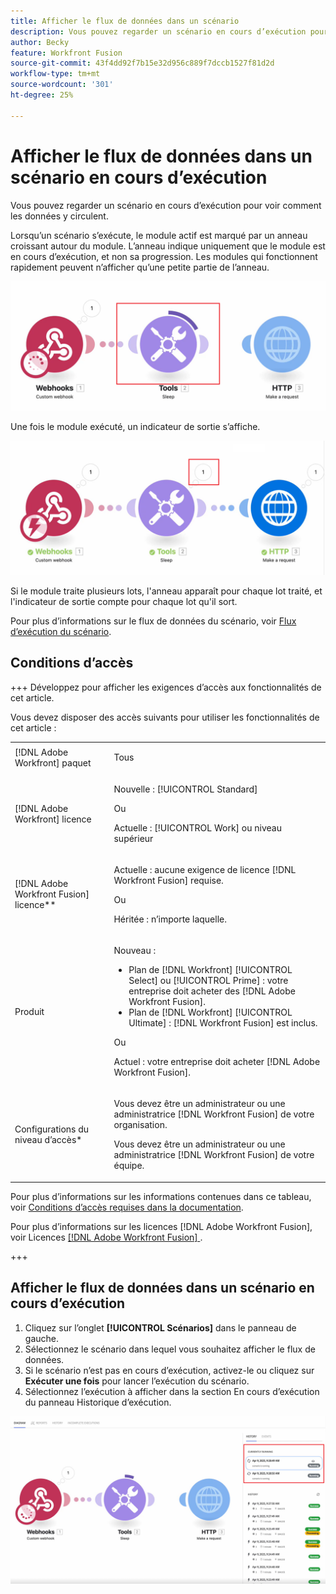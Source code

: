 ```yaml
---
title: Afficher le flux de données dans un scénario
description: Vous pouvez regarder un scénario en cours d’exécution pour voir comment les données y circulent.
author: Becky
feature: Workfront Fusion
source-git-commit: 43f4dd92f7b15e32d956c889f7dccb1527f81d2d
workflow-type: tm+mt
source-wordcount: '301'
ht-degree: 25%

---
```


# Afficher le flux de données dans un scénario en cours d’exécution

Vous pouvez regarder un scénario en cours d’exécution pour voir comment les données y circulent.

Lorsqu’un scénario s’exécute, le module actif est marqué par un anneau croissant autour du module. L’anneau indique uniquement que le module est en cours d’exécution, et non sa progression. Les modules qui fonctionnent rapidement peuvent n’afficher qu’une petite partie de l’anneau.

![Entourer le module](assets/ring-around-module.png)

Une fois le module exécuté, un indicateur de sortie s’affiche.

![Indicateur de sortie ](assets/data-flow-output.png)

Si le module traite plusieurs lots, l&#39;anneau apparaît pour chaque lot traité, et l&#39;indicateur de sortie compte pour chaque lot qu&#39;il sort.

Pour plus d’informations sur le flux de données du scénario, voir [Flux d’exécution du scénario](/help/workfront-fusion/references/scenarios/scenario-execution-flow.md).

## Conditions d’accès

+++ Développez pour afficher les exigences d’accès aux fonctionnalités de cet article.

Vous devez disposer des accès suivants pour utiliser les fonctionnalités de cet article :

<table style="table-layout:auto">
 <col> 
 <col> 
 <tbody> 
  <tr> 
   <td role="rowheader">[!DNL Adobe Workfront] paquet</td> 
   <td> <p>Tous</p> </td> 
  </tr> 
  <tr data-mc-conditions=""> 
   <td role="rowheader">[!DNL Adobe Workfront] licence</td> 
   <td> <p>Nouvelle : [!UICONTROL Standard]</p><p>Ou</p><p>Actuelle : [!UICONTROL Work] ou niveau supérieur</p> </td> 
  </tr> 
  <tr> 
   <td role="rowheader">[!DNL Adobe Workfront Fusion] licence**</td> 
   <td>
   <p>Actuelle : aucune exigence de licence [!DNL Workfront Fusion] requise.</p>
   <p>Ou</p>
   <p>Héritée : n’importe laquelle. </p>
   </td> 
  </tr> 
  <tr> 
   <td role="rowheader">Produit</td> 
   <td>
   <p>Nouveau :</p> <ul><li>Plan de [!DNL Workfront] [!UICONTROL Select] ou [!UICONTROL Prime] : votre entreprise doit acheter des [!DNL Adobe Workfront Fusion].</li><li>Plan de [!DNL Workfront] [!UICONTROL Ultimate] : [!DNL Workfront Fusion] est inclus.</li></ul>
   <p>Ou</p>
   <p>Actuel : votre entreprise doit acheter [!DNL Adobe Workfront Fusion].</p>
   </td> 
  </tr>
  <tr data-mc-conditions=""> 
   <td role="rowheader">Configurations du niveau d’accès*</td> 
   <td> 
     <p>Vous devez être un administrateur ou une administratrice [!DNL Workfront Fusion] de votre organisation.</p>
     <p>Vous devez être un administrateur ou une administratrice [!DNL Workfront Fusion] de votre équipe.</p>
   </td> 
  </tr> 
   </td> 
  </tr> 
 </tbody> 
</table>

Pour plus d’informations sur les informations contenues dans ce tableau, voir [Conditions d’accès requises dans la documentation](/help/workfront-fusion/references/licenses-and-roles/access-level-requirements-in-documentation.md).

Pour plus d’informations sur les licences [!DNL Adobe Workfront Fusion], voir Licences [[!DNL Adobe Workfront Fusion] ](/help/workfront-fusion/set-up-and-manage-workfront-fusion/licensing-operations-overview/license-automation-vs-integration.md).

+++

## Afficher le flux de données dans un scénario en cours d’exécution

1. Cliquez sur l’onglet **[!UICONTROL Scénarios]** dans le panneau de gauche.
1. Sélectionnez le scénario dans lequel vous souhaitez afficher le flux de données.
1. Si le scénario n’est pas en cours d’exécution, activez-le ou cliquez sur **Exécuter une fois** pour lancer l’exécution du scénario.
1. Sélectionnez l’exécution à afficher dans la section En cours d’exécution du panneau Historique d’exécution.

![ En cours d’exécution ](assets/currently-running.png)


